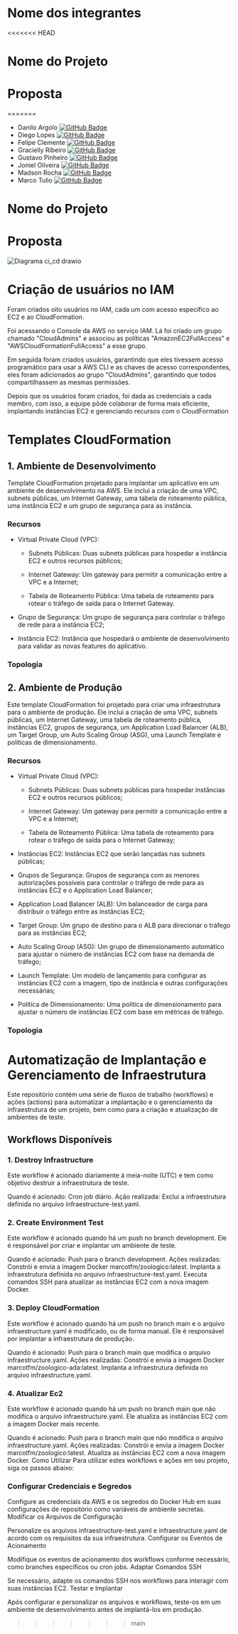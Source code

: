 # Nome dos integrantes

<<<<<<< HEAD
# Nome do Projeto

# Proposta 
=======
- Danilo Argolo [![GitHub Badge](https://img.shields.io/badge/GitHub-Profile-blue?logo=github)](https://github.com/danargolo)
- Diego Lopes [![GitHub Badge](https://img.shields.io/badge/GitHub-Profile-blue?logo=github)](https://github.com/Diegox0301)
- Felipe Clemente [![GitHub Badge](https://img.shields.io/badge/GitHub-Profile-blue?logo=github)](https://github.com/felipemike)
- Gracielly Ribeiro [![GitHub Badge](https://img.shields.io/badge/GitHub-Profile-blue?logo=github)](https://github.com/GraciellySRibeiro)
- Gustavo Pinheiro [![GitHub Badge](https://img.shields.io/badge/GitHub-Profile-blue?logo=github)](https://github.com/Gustavopnhro)
- Joniel Oliveira [![GitHub Badge](https://img.shields.io/badge/GitHub-Profile-blue?logo=github)](https://github.com/JonielOliveira)
- Madson Rocha [![GitHub Badge](https://img.shields.io/badge/GitHub-Profile-blue?logo=github)](https://github.com/madsonsd)
- Marco Tulio [![GitHub Badge](https://img.shields.io/badge/GitHub-Profile-blue?logo=github)](https://github.com/MarcoTulioFM)

# Nome do Projeto

# Proposta 
![Diagrama ci_cd drawio](https://github.com/Hackaton-Ada/adahack-2024-devops/assets/132016875/23926dfc-78ec-4112-adb1-4bd7828351cf)


# Criação de usuários no IAM
Foram criados oito usuários no IAM, cada um com acesso específico ao EC2 e ao CloudFormation.

 Foi acessando o Console da AWS no serviço IAM. Lá foi criado um grupo chamado "CloudAdmins" e associou as políticas "AmazonEC2FullAccess" e "AWSCloudFormationFullAccess" a esse grupo.

 Em seguida foram criados usuários, garantindo que eles tivessem acesso programático para usar a AWS CLI e as chaves de acesso correspondentes, eles foram adicionados ao grupo "CloudAdmins", garantindo que todos compartilhassem as mesmas permissões.

 Depois que os usuários foram criados, foi dada as credenciais a cada membro, com isso, a equipe pôde colaborar de forma mais eficiente, implantando instâncias EC2 e gerenciando recursos com o CloudFormation

# Templates CloudFormation

## 1. Ambiente de Desenvolvimento
Template CloudFormation projetado para implantar um aplicativo em um ambiente de desenvolvimento na AWS. Ele inclui a criação de uma VPC, subnets públicas, um Internet Gateway, uma tabela de roteamento pública, uma instância EC2 e um grupo de segurança para as instância.

### Recursos
- Virtual Private Cloud (VPC):
    - Subnets Públicas: Duas subnets públicas para hospedar a instância EC2 e outros recursos públicos;

    - Internet Gateway: Um gateway para permitir a comunicação entre a VPC e a Internet;

    - Tabela de Roteamento Pública: Uma tabela de roteamento para rotear o tráfego de saída para o Internet Gateway.


- Grupo de Segurança: Um grupo de segurança para controlar o tráfego de rede para a instância EC2;

- Instância EC2: Instância que hospedará o ambiente de desenvolvimento para validar as novas features do aplicativo.

### Topologia


## 2. Ambiente de Produção
Este template CloudFormation foi projetado para criar uma infraestrutura para o ambiente de produção. Ele inclui a criação de uma VPC, subnets públicas, um Internet Gateway, uma tabela de roteamento pública, instâncias EC2, grupos de segurança, um Application Load Balancer (ALB), um Target Group, um Auto Scaling Group (ASG), uma Launch Template e políticas de dimensionamento.

### Recursos
- Virtual Private Cloud (VPC):
    - Subnets Públicas: Duas subnets públicas para hospedar instâncias EC2 e outros recursos públicos;

    - Internet Gateway: Um gateway para permitir a comunicação entre a VPC e a Internet;

    - Tabela de Roteamento Pública: Uma tabela de roteamento para rotear o tráfego de saída para o Internet Gateway;

- Instâncias EC2: Instâncias EC2 que serão lançadas nas subnets públicas;

- Grupos de Segurança: Grupos de segurança com as menores autorizações possíveis para controlar o tráfego de rede para as instâncias EC2 e o Application Load Balancer;

- Application Load Balancer (ALB): Um balanceador de carga para distribuir o tráfego entre as instâncias EC2;

- Target Group: Um grupo de destino para o ALB para direcionar o tráfego para as instâncias EC2;

- Auto Scaling Group (ASG): Um grupo de dimensionamento automático para ajustar o número de instâncias EC2 com base na demanda de tráfego;

- Launch Template: Um modelo de lançamento para configurar as instâncias EC2 com a imagem, tipo de instância e outras configurações necessárias;

- Política de Dimensionamento: Uma política de dimensionamento para ajustar o número de instâncias EC2 com base em métricas de tráfego.

### Topologia


# Automatização de Implantação e Gerenciamento de Infraestrutura
Este repositório contém uma série de fluxos de trabalho (workflows) e ações (actions) para automatizar a implantação e o gerenciamento da infraestrutura de um projeto, bem como para a criação e atualização de ambientes de teste.

## Workflows Disponíveis
### 1. Destroy Infrastructure
Este workflow é acionado diariamente à meia-noite (UTC) e tem como objetivo destruir a infraestrutura de teste.

Quando é acionado: Cron job diário.
Ação realizada: Exclui a infraestrutura definida no arquivo infraestructure-test.yaml.
### 2. Create Environment Test
Este workflow é acionado quando há um push no branch development. Ele é responsável por criar e implantar um ambiente de teste.

Quando é acionado: Push para o branch development.
Ações realizadas:
Constrói e envia a imagem Docker marcotfm/zoologico:latest.
Implanta a infraestrutura definida no arquivo infraestructure-test.yaml.
Executa comandos SSH para atualizar as instâncias EC2 com a nova imagem Docker.
### 3. Deploy CloudFormation
Este workflow é acionado quando há um push no branch main e o arquivo infraestructure.yaml é modificado, ou de forma manual. Ele é responsável por implantar a infraestrutura de produção.

Quando é acionado: Push para o branch main que modifica o arquivo infraestructure.yaml.
Ações realizadas:
Constrói e envia a imagem Docker marcotfm/zoologico-ada:latest.
Implanta a infraestrutura definida no arquivo infraestructure.yaml.
### 4. Atualizar Ec2
Este workflow é acionado quando há um push no branch main que não modifica o arquivo infraestructure.yaml. Ele atualiza as instâncias EC2 com a imagem Docker mais recente.

Quando é acionado: Push para o branch main que não modifica o arquivo infraestructure.yaml.
Ações realizadas:
Constrói e envia a imagem Docker marcotfm/zoologico:latest.
Atualiza as instâncias EC2 com a nova imagem Docker.
Como Utilizar
Para utilizar estes workflows e ações em seu projeto, siga os passos abaixo:

### Configurar Credenciais e Segredos

Configure as credenciais da AWS e os segredos do Docker Hub em suas configurações de repositório como variáveis de ambiente secretas.
Modificar os Arquivos de Configuração

Personalize os arquivos infraestructure-test.yaml e infraestructure.yaml de acordo com os requisitos da sua infraestrutura.
Configurar os Eventos de Acionamento

Modifique os eventos de acionamento dos workflows conforme necessário, como branches específicos ou cron jobs.
Adaptar Comandos SSH

Se necessário, adapte os comandos SSH nos workflows para interagir com suas instâncias EC2.
Testar e Implantar

Após configurar e personalizar os arquivos e workflows, teste-os em um ambiente de desenvolvimento antes de implantá-los em produção.
>>>>>>> main
